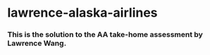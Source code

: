 # lawrence-alaska-airlines

### This is the solution to the AA take-home assessment by Lawrence Wang.
